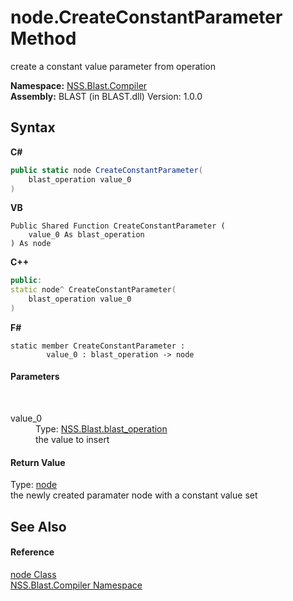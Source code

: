 # node.CreateConstantParameter Method 
 

create a constant value parameter from operation

**Namespace:**&nbsp;<a href="26a25caa-f50b-92ad-f15c-dbb9db1493ae.md">NSS.Blast.Compiler</a><br />**Assembly:**&nbsp;BLAST (in BLAST.dll) Version: 1.0.0

## Syntax

**C#**<br />
``` C#
public static node CreateConstantParameter(
	blast_operation value_0
)
```

**VB**<br />
``` VB
Public Shared Function CreateConstantParameter ( 
	value_0 As blast_operation
) As node
```

**C++**<br />
``` C++
public:
static node^ CreateConstantParameter(
	blast_operation value_0
)
```

**F#**<br />
``` F#
static member CreateConstantParameter : 
        value_0 : blast_operation -> node 

```


#### Parameters
&nbsp;<dl><dt>value_0</dt><dd>Type: <a href="545d7548-930f-7c02-0adc-5220144448d3.md">NSS.Blast.blast_operation</a><br />the value to insert</dd></dl>

#### Return Value
Type: <a href="7dc9b7e9-64ad-f224-ae1a-4e6639739f56.md">node</a><br />the newly created paramater node with a constant value set

## See Also


#### Reference
<a href="7dc9b7e9-64ad-f224-ae1a-4e6639739f56.md">node Class</a><br /><a href="26a25caa-f50b-92ad-f15c-dbb9db1493ae.md">NSS.Blast.Compiler Namespace</a><br />